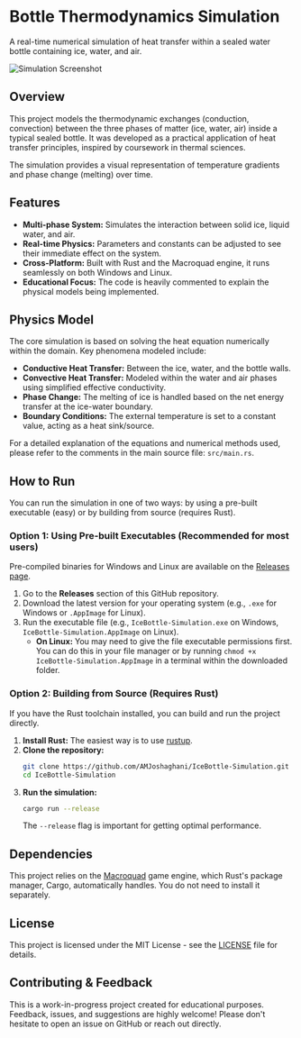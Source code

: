 # Bottle Thermodynamics Simulation

A real-time numerical simulation of heat transfer within a sealed water bottle containing ice, water, and air.

![Simulation Screenshot](https://s6.uupload.ir/files/2025-09-19_14_49_40_n4u.png)

## Overview

This project models the thermodynamic exchanges (conduction, convection) between the three phases of matter (ice, water, air) inside a typical sealed bottle. It was developed as a practical application of heat transfer principles, inspired by coursework in thermal sciences.

The simulation provides a visual representation of temperature gradients and phase change (melting) over time.

## Features

*   **Multi-phase System:** Simulates the interaction between solid ice, liquid water, and air.
*   **Real-time Physics:** Parameters and constants can be adjusted to see their immediate effect on the system.
*   **Cross-Platform:** Built with Rust and the Macroquad engine, it runs seamlessly on both Windows and Linux.
*   **Educational Focus:** The code is heavily commented to explain the physical models being implemented.

## Physics Model

The core simulation is based on solving the heat equation numerically within the domain. Key phenomena modeled include:

*   **Conductive Heat Transfer:** Between the ice, water, and the bottle walls.
*   **Convective Heat Transfer:** Modeled within the water and air phases using simplified effective conductivity.
*   **Phase Change:** The melting of ice is handled based on the net energy transfer at the ice-water boundary.
*   **Boundary Conditions:** The external temperature is set to a constant value, acting as a heat sink/source.

For a detailed explanation of the equations and numerical methods used, please refer to the comments in the main source file: `src/main.rs`.
## How to Run

You can run the simulation in one of two ways: by using a pre-built executable (easy) or by building from source (requires Rust).

### Option 1: Using Pre-built Executables (Recommended for most users)

Pre-compiled binaries for Windows and Linux are available on the [Releases page](https://github.com/AMJoshaghani/IceBottle-Simulation/releases).

1.  Go to the **Releases** section of this GitHub repository.
2.  Download the latest version for your operating system (e.g., `.exe` for Windows or `.AppImage` for Linux).
3.  Run the executable file (e.g., `IceBottle-Simulation.exe` on Windows, `IceBottle-Simulation.AppImage` on Linux).
    *   **On Linux:** You may need to give the file executable permissions first. You can do this in your file manager or by running `chmod +x IceBottle-Simulation.AppImage` in a terminal within the downloaded folder.

### Option 2: Building from Source (Requires Rust)

If you have the Rust toolchain installed, you can build and run the project directly.

1.  **Install Rust:** The easiest way is to use [rustup](https://rustup.rs/).
2.  **Clone the repository:**
    ```bash
    git clone https://github.com/AMJoshaghani/IceBottle-Simulation.git
    cd IceBottle-Simulation
    ```
3.  **Run the simulation:**
    ```bash
    cargo run --release
    ```
    The `--release` flag is important for getting optimal performance.
    
## Dependencies

This project relies on the [Macroquad](https://macroquad.rs/) game engine, which Rust's package manager, Cargo, automatically handles. You do not need to install it separately.

## License

This project is licensed under the MIT License - see the [LICENSE](LICENSE) file for details.

## Contributing & Feedback

This is a work-in-progress project created for educational purposes. Feedback, issues, and suggestions are highly welcome! Please don't hesitate to open an issue on GitHub or reach out directly.
